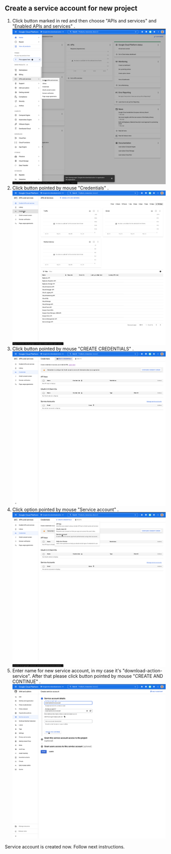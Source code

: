 ## Create a service account for new project

1. Click button marked in red and then
   choose "APIs and services" and "Enabled APIs and services"
   . ![Google Cloud Platform navigation](5.png "Google Cloud Platform navigation")
2. Click button pointed by mouse "Credentials"
   . ![APIs & Services Navigation](10.png "APIs & Services Navigation")
3. Click button pointed by mouse "CREATE CREDENTIALS"
   . ![APIs & Services Credentials](11.png "APIs & Services Credentials")
4. Click option pointed by mouse "Service account"
   . ![APIs & Services Create Credentials](12.png "APIs & Services Create Credentials")
5. Enter name for new service account, in my case it's "download-action-service". After that please click button pointed
   by mouse "CREATE AND CONTINUE"
   . ![Create service account](13.png "Create Service account")

Service account is created now. Follow next instructions. 
